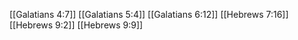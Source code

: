 [[Galatians 4:7]]
[[Galatians 5:4]]
[[Galatians 6:12]]
[[Hebrews 7:16]]
[[Hebrews 9:2]]
[[Hebrews 9:9]]
